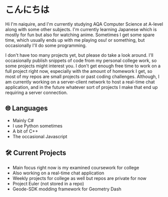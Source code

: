 # こんにちは
Hi I'm naiquire, and I'm currently studying AQA Computer Science at A-level along with some other subjects. I'm currently learning Japanese which is mostly for fun but also for watching anime. Sometimes I get some spare time, which usually ends up with me playing osu! or something, but occasionally I'll do some programming.

I don't have too many projects yet, but please do take a look around. I'll occasionally publish snippets of code from my personal college work, so some projects might interest you. I don't get enough free time to work on a full project right now, especially with the amount of homework I get, so most of my repos are small projects or past coding challenges. Although, I am currently working on a server-client network to host a real-time chat application, and in the future whatever sort of projects I make that end up requiring a server connection.

## 🌐 Languages
- Mainly C#
- I use Python sometimes
- A bit of C++
- The occasional Javascript

## 🛠️ Current Projects
- Main focus right now is my examined coursework for college
- Also working on a real-time chat application
- Weekly projects for college as well but repos are private for now
- Project Euler (not stored in a repo)
- Geode-SDK modding framework for Geometry Dash
